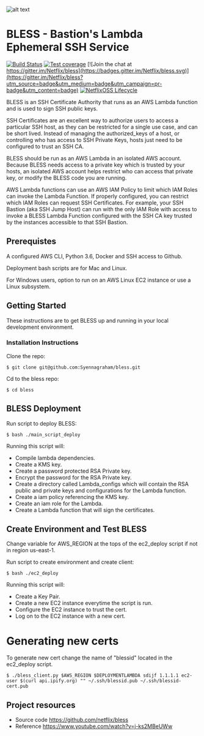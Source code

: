![alt text](bless_logo.png "BLESS")
# BLESS - Bastion's Lambda Ephemeral SSH Service
[![Build Status](https://travis-ci.org/Netflix/bless.svg?branch=master)](https://travis-ci.org/Netflix/bless) [![Test coverage](https://coveralls.io/repos/github/Netflix/bless/badge.svg?branch=master)](https://coveralls.io/github/Netflix/bless) [![Join the chat at https://gitter.im/Netflix/bless](https://badges.gitter.im/Netflix/bless.svg)](https://gitter.im/Netflix/bless?utm_source=badge&utm_medium=badge&utm_campaign=pr-badge&utm_content=badge) [![NetflixOSS Lifecycle](https://img.shields.io/osslifecycle/Netflix/bless.svg)]()

BLESS is an SSH Certificate Authority that runs as an AWS Lambda function and is used to sign SSH
public keys.

SSH Certificates are an excellent way to authorize users to access a particular SSH host,
as they can be restricted for a single use case, and can be short lived.  Instead of managing the
authorized_keys of a host, or controlling who has access to SSH Private Keys, hosts just
need to be configured to trust an SSH CA.

BLESS should be run as an AWS Lambda in an isolated AWS account.  Because BLESS needs access to a
private key which is trusted by your hosts, an isolated AWS account helps restrict who can access
that private key, or modify the BLESS code you are running.

AWS Lambda functions can use an AWS IAM Policy to limit which IAM Roles can invoke the Lambda
Function.  If properly configured, you can restrict which IAM Roles can request SSH Certificates.
For example, your SSH Bastion (aka SSH Jump Host) can run with the only IAM Role with access to
invoke a BLESS Lambda Function configured with the SSH CA key trusted by the instances accessible
to that SSH Bastion.
## Prerequistes 
A configured AWS CLI, Python 3.6, Docker and SSH access to Github.

Deployment bash scripts are for Mac and Linux.

For Windows users, option to run on an AWS Linux EC2 instance or use a Linux subsystem.

## Getting Started
These instructions are to get BLESS up and running in your local development environment.

### Installation Instructions
Clone the repo:

    $ git clone git@github.com:Syennagraham/bless.git

Cd to the bless repo:

    $ cd bless
    
## BLESS Deployment 
Run script to deploy BLESS:

    $ bash ./main_script_deploy

Running this script will:

- Compile lambda dependencies.
- Create a KMS key.
- Create a password protected RSA Private key.
- Encrypt the password for the RSA Private key.
- Create a directory called Lambda_configs which will contain the RSA public and private keys and configurations for the       Lambda function.
- Create a iam policy referencing the KMS key.
- Create an iam role for the Lambda.
- Create a Lambda function that will sign the certificates.

## Create Environment and Test BLESS
Change variable for AWS_REGION at the tops of the ec2_deploy script if not in region us-east-1.

Run script to create environment and create client:

    $ bash ./ec2_deploy
    
Running this script will:

- Create a Key Pair.
- Create a new EC2 instance everytime the script is run.
- Configure the EC2 instance to trust the cert.
- Log on to the EC2 instance with a new cert.

# Generating new certs
To generate new cert change the name of "blessid" located in the ec2_deploy script.

    $ ./bless_client.py $AWS_REGION $DEPLOYMENTLAMBDA sdijf 1.1.1.1 ec2-user $(curl api.ipify.org) "" ~/.ssh/blessid.pub ~/.ssh/blessid-cert.pub


## Project resources
- Source code <https://github.com/netflix/bless>
- Reference <https://www.youtube.com/watch?v=j-ks2MBeUWw>
